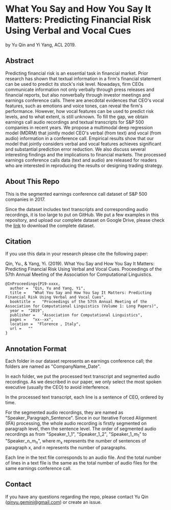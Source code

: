 # What You Say and How You Say It Matters: Predicting Financial Risk Using Verbal and Vocal Cues

by Yu Qin and Yi Yang, ACL 2019.

## Abstract

Predicting financial risk is an essential task in financial market. Prior research has shown that textual information in a firm's financial statement can be used to predict its stock's risk level. Nowadays, firm CEOs communicate information not only verbally through press releases and financial reports, but also nonverbally through investor meetings and earnings conference calls. There are anecdotal evidences that CEO's vocal features, such as emotions and voice tones, can reveal the firm's performance. However, how vocal features can be used to predict risk levels, and to what extent, is still unknown. To fill the gap, we obtain earnings call audio recordings and textual transcripts for S\&P 500 companies in recent years. We propose a multimodal deep regression model (MDRM) that jointly model CEO's verbal (from text) and vocal (from audio) information in a conference call. Empirical results show that our model that jointly considers verbal and vocal features achieves significant and substantial prediction error reduction. We also discuss several interesting findings and the implications to financial markets. The processed earnings conference calls data (text and audio) are released for readers who are interested in reproducing the results or designing trading strategy.

## About This Repo

This is the segmented earnings conference call dataset of S&P 500 companies in 2017. 

Since the dataset includes text transcripts and corresponding audio recordings, it is too large to put on GitHub. We put a few examples in this repository, and upload our complete dataset on Google Drive, please check the [link](https://drive.google.com/file/d/15wtWZvSJicF_Ur2V45lCyCjNJQ7QfXth/view?usp=sharing) to download the complete dataset.

## Citation

If you use this data in your research please cite the following paper:

Qin, Yu., & Yang, Yi. (2019). What You Say and How You Say It Matters: Predicting Financial Risk Using Verbal and Vocal Cues. Proceedings of the 57th Annual Meeting of the Association for Computational Linguistics.

    @InProceedings{P19-xxxx,
      author =  "Qin, Yu and Yang, Yi",
      title =   "What You Say and How You Say It Matters: Predicting Financial Risk Using Verbal and Vocal Cues",
      booktitle =   "Proceedings of the 57th Annual Meeting of the Association for Computational Linguistics (Volume 1: Long Papers)",
      year =  "2019",
      publisher =   "Association for Computational Linguistics",
      pages =   "xx--xx",
      location =  "Florence , Italy",
      url =   ""
    }

## Annotation Format

Each folder in our dataset represents an earnings conference call; the folders are named as "CompanyName_Date".

In each folder, we put the processed text transcript and segmented audio recordings. As we described in our paper, we only select the most spoken executive (usually the CEO) to avoid interference. 

In the processed text transcript, each line is a sentence of CEO, ordered by time. 

For the segmented audio recordings, they are named as "Speaker_Paragraph_Sentence". Since in our Iterative Forced Alignment (IFA) processing, the whole audio recording is firstly segmented on paragraph level, then the sentence level. The order of segmented audio recordings as from "Speaker_1_1", "Speaker_1_2", "Speaker_1_m<sub>1</sub>" to "Speaker_n_m<sub>n</sub>", where m<sub>x</sub> represents the number of sentences of paragraph x, and n represents the number of paragraphs.

Each line in the text file corresponds to an audio file. And the total number of lines in a text file is the same as the total number of audio files for the same earnings conference call.
    
## Contact
If you have any questions regarding the repo, please contact Yu Qin (<qinyu.gemini@gmail.com>) or create an issue.
